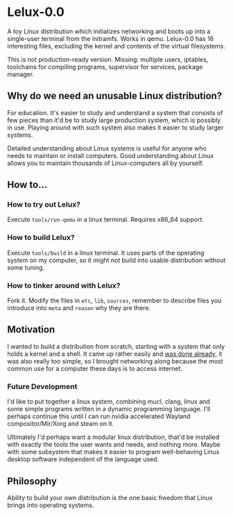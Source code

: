 # Lelux-0.0

A toy Linux distribution which initializes networking and boots up into a single-user terminal from the initramfs. Works in qemu. Lelux-0.0 has 16 interesting files, excluding the kernel and contents of the virtual filesystems.

This is not production-ready version. Missing: multiple users, iptables, toolchains for compiling programs, supervisor for services, package manager.

## Why do we need an unusable Linux distribution?

For education. It's easier to study and understand a system that consists of few pieces than it'd be to study large production system, which is possibly in use. Playing around with such system also makes it easier to study larger systems.

Detailed understanding about Linux systems is useful for anyone who needs to maintain or install computers. Good understanding about Linux allows you to maintain thousands of Linux-computers all by yourself.

## How to...
### How to try out Lelux?

Execute `tools/run-qemu` in a linux terminal. Requires x86_64 support.

### How to build Lelux?

Execute `tools/build` in a linux terminal. It uses parts of the operating system on my computer, so it might not build into usable distribution without some tuning.

### How to tinker around with Lelux?

Fork it. Modify the files in `etc`, `lib`, `sources`, remember to describe files you introduce into `meta` and `reason` why they are there.

## Motivation

I wanted to build a distribution from scratch, starting with a system that only holds a kernel and a shell. It came up rather easily and [was done already](http://busybox.net/~landley/ols2006/presentation.txt), it was also really too simple, so I brought networking along because the most common use for a computer these days is to access internet.

### Future Development

I'd like to put together a linux system, combining mucl, clang, linux and some simple programs written in a dynamic programming language. I'll perhaps continue this until I can run nvidia accelerated Wayland compositor/Mir/Xorg and steam on it.

Ultimately I'd perhaps want a modular linux distribution, that'd be installed with exactly the tools the user wants and needs, and nothing more. Maybe with some subsystem that makes it easier to program well-behaving Linux desktop software independent of the language used.

## Philosophy

Ability to build your own distribution is the one basic freedom that Linux brings into operating systems.
